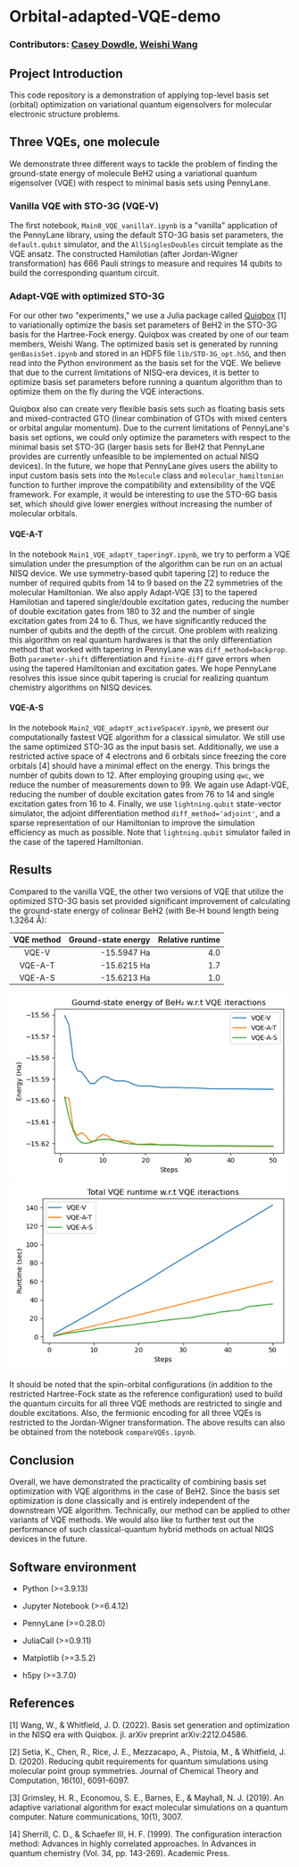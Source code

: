 # Orbital-adapted-VQE-demo

### Contributors: [Casey Dowdle](https://github.com/CaseyLeeDowdle), [Weishi Wang](https://github.com/frankwswang)

## Project Introduction

This code repository is a demonstration of applying top-level basis set (orbital) optimization on variational quantum eigensolvers for molecular electronic structure problems.

## Three VQEs, one molecule

We demonstrate three different ways to tackle the problem of finding the ground-state energy of molecule BeH2 using a variational quantum eigensolver (VQE) with respect to minimal basis sets using PennyLane.

### Vanilla VQE with STO-3G (VQE-V)

The first notebook, `Main0_VQE_vanillaY.ipynb` is a "vanilla" application of the PennyLane library, using the default STO-3G basis set parameters, the `default.qubit` simulator, and the `AllSinglesDoubles` circuit template as the VQE ansatz. The constructed Hamilotian (after Jordan-Wigner transformation) has 666 Pauli strings to measure and requires 14 qubits to build the corresponding quantum circuit.

### Adapt-VQE with optimized STO-3G

For our other two "experiments," we use a Julia package called [Quiqbox](https://github.com/frankwswang/Quiqbox.jl) [1] to variationally optimize the basis set parameters of BeH2 in the STO-3G basis for the Hartree-Fock energy. Quiqbox was created by one of our team members, Weishi Wang. The optimized basis set is generated by running `genBasisSet.ipynb` and stored in an HDF5 file `lib/STO-3G_opt.h5G`, and then read into the Python environment as the basis set for the VQE. We believe that due to the current limitations of NISQ-era devices, it is better to optimize basis set parameters before running a quantum algorithm than to optimize them on the fly during the VQE interactions.

Quiqbox also can create very flexible basis sets such as floating basis sets and mixed-contracted GTO (linear combination of GTOs with mixed centers or orbital angular momentum). Due to the current limitations of PennyLane's basis set options, we could only optimize the parameters with respect to the minimal basis set STO-3G (larger basis sets for BeH2 that PennyLane provides are currently unfeasible to be implemented on actual NISQ devices). In the future, we hope that PennyLane gives users the ability to input custom basis sets into the `Molecule` class and `molecular_hamiltonian` function to further improve the compatibility and extensibility of the VQE framework. For example, it would be interesting to use the STO-6G basis set, which should give lower energies without increasing the number of molecular orbitals.

#### VQE-A-T

In the notebook `Main1_VQE_adaptY_taperingY.ipynb`, we try to perform a VQE simulation under the presumption of the algorithm can be run on an actual NISQ device. We use symmetry-based qubit tapering [2] to reduce the number of required qubits from 14 to 9 based on the Z2 symmetries of the molecular Hamiltonian. We also apply Adapt-VQE [3] to the tapered Hamilotian and tapered single/double excitation gates, reducing the number of double excitation gates from 180 to 32 and the number of single excitation gates from 24 to 6. Thus, we have significantly reduced the number of qubits and the depth of the circuit. One problem with realizing this algorithm on real quantum hardwares is that the only differentiation method that worked with tapering in PennyLane was `diff_method=backprop`. Both `parameter-shift` differentiation and `finite-diff` gave errors when using the tapered Hamiltonian and excitation gates. We hope PennyLane resolves this issue since qubit tapering is crucial for realizing quantum chemistry algorithms on NISQ devices.

#### VQE-A-S

In the notebook `Main2_VQE_adaptY_activeSpaceY.ipynb`, we present our computationally fastest VQE algorithm for a classical simulator. We still use the same optimized STO-3G as the input basis set. Additionally, we use a restricted active space of 4 electrons and 6 orbitals since freezing the core orbitals [4] should have a minimal effect on the energy. This brings the number of qubits down to 12. After employing grouping using `qwc`, we reduce the number of measurements down to 99. We again use Adapt-VQE, reducing the number of double excitation gates from 76 to 14 and single excitation gates from 16 to 4. Finally, we use `lightning.qubit` state-vector simulator, the adjoint differentiation method `diff_method='adjoint'`, and a sparse representation of our Hamiltonian to improve the simulation efficiency as much as possible. Note that `lightning.qubit` simulator failed in the case of the tapered Hamiltonian.

## Results

Compared to the vanilla VQE, the other two versions of VQE that utilize the optimized STO-3G basis set provided significant improvement of calculating the ground-state energy of colinear BeH2 (with Be-H bound length being 1.3264 Å):

| VQE method | Ground-state energy | Relative runtime |
| :---:      | ---:                | ---:             |
|VQE-V       | -15.5947 Ha         | 4.0              |
|VQE-A-T     | -15.6215 Ha         | 1.7              |
|VQE-A-S     | -15.6213 Ha         | 1.0              |

![](plots/energy.png)
![](plots/runtime.png)

It should be noted that the spin-orbital configurations (in addition to the restricted Hartree-Fock state as the reference configuration) used to build the quantum circuits for all three VQE methods are restricted to single and double excitations. Also, the fermionic encoding for all three VQEs is restricted to the Jordan-Wigner transformation. The above results can also be obtained from the notebook `compareVQEs.ipynb`.

## Conclusion

Overall, we have demonstrated the practicality of combining basis set optimization with VQE algorithms in the case of BeH2. Since the basis set optimization is done classically and is entirely independent of the downstream VQE algorithm. Technically, our method can be applied to other variants of VQE methods. We would also like to further test out the performance of such classical-quantum hybrid methods on actual NIQS devices in the future.

## Software environment

* Python (>=3.9.13)

* Jupyter Notebook (>=6.4.12)

* PennyLane (>=0.28.0)

* JuliaCall (>=0.9.11)

* Matplotlib (>=3.5.2)

* h5py (>=3.7.0)

## References

[1] Wang, W., & Whitfield, J. D. (2022). Basis set generation and optimization in the NISQ era with Quiqbox. jl. arXiv preprint arXiv:2212.04586.

[2] Setia, K., Chen, R., Rice, J. E., Mezzacapo, A., Pistoia, M., & Whitfield, J. D. (2020). Reducing qubit requirements for quantum simulations using molecular point group symmetries. Journal of Chemical Theory and Computation, 16(10), 6091-6097.

[3] Grimsley, H. R., Economou, S. E., Barnes, E., & Mayhall, N. J. (2019). An adaptive variational algorithm for exact molecular simulations on a quantum computer. Nature communications, 10(1), 3007.

[4] Sherrill, C. D., & Schaefer III, H. F. (1999). The configuration interaction method: Advances in highly correlated approaches. In Advances in quantum chemistry (Vol. 34, pp. 143-269). Academic Press.
